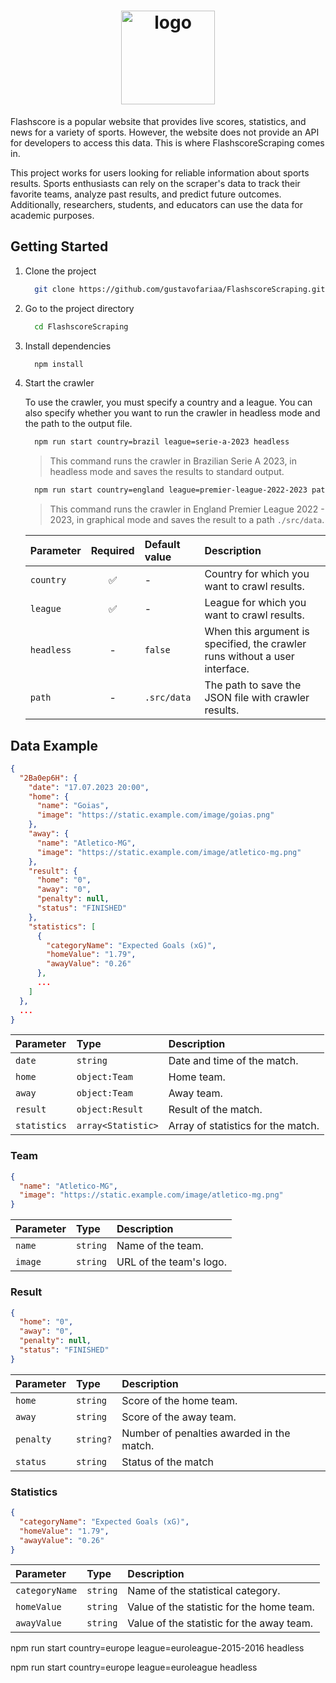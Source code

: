 <h1 align="center">
  <img src=".github/Logo.svg" alt="logo" width=150px>
</h1>

Flashscore is a popular website that provides live scores, statistics, and news for a variety of sports. However, the website does not provide an API for developers to access this data. This is where FlashscoreScraping comes in.

This project works for users looking for reliable information about sports results. Sports enthusiasts can rely on the scraper's data to track their favorite teams, analyze past results, and predict future outcomes. Additionally, researchers, students, and educators can use the data for academic purposes.


## Getting Started

1. Clone the project

    ```bash
      git clone https://github.com/gustavofariaa/FlashscoreScraping.git
    ```

1. Go to the project directory

    ```bash
      cd FlashscoreScraping
    ```

1. Install dependencies

    ```bash
      npm install
    ```

1. Start the crawler

    To use the crawler, you must specify a country and a league. You can also specify whether you want to run the crawler in headless mode and the path to the output file.

    ```bash
      npm run start country=brazil league=serie-a-2023 headless
    ```

    > This command runs the crawler in Brazilian Serie A 2023, in headless mode and saves the results to standard output.

    ```bash
      npm run start country=england league=premier-league-2022-2023 path=./src/data
    ```

    > This command runs the crawler in England Premier League 2022 - 2023, in graphical mode and saves the result to a path `./src/data`.

    | Parameter  |Required | Default value | Description                        |
    | :-         | :-:     | :-            |:-                |
    | `country`  | ✅     | -            | Country for which you want to crawl results. |
    | `league`   | ✅     | -             | League for which you want to crawl results. |
    | `headless` | -      | `false`        | When this argument is specified, the crawler runs without a user interface. |
    | `path`     | -      | `.src/data`    | The path to save the JSON file with crawler results. |


## Data Example

```json
{
  "2Ba0ep6H": {
    "date": "17.07.2023 20:00",
    "home": {
      "name": "Goias",
      "image": "https://static.example.com/image/goias.png"
    },
    "away": {
      "name": "Atletico-MG",
      "image": "https://static.example.com/image/atletico-mg.png"
    },
    "result": {
      "home": "0",
      "away": "0",
      "penalty": null,
      "status": "FINISHED"
    },
    "statistics": [
      {
        "categoryName": "Expected Goals (xG)",
        "homeValue": "1.79",
        "awayValue": "0.26"
      },
      ...
    ]
  },
  ...
}
```

| Parameter    | Type              | Description                        |
| :-           | :-                | :-                                 |
| `date`       | `string`          | Date and time of the match.        |
| `home`       | `object:Team`     | Home team.                         |
| `away`       | `object:Team`     | Away team.                         |
| `result`     | `object:Result`   | Result of the match.               |
| `statistics` | `array<Statistic>`| Array of statistics for the match. |

### Team

```json
{
  "name": "Atletico-MG",
  "image": "https://static.example.com/image/atletico-mg.png"
}
```

| Parameter | Type     | Description              |
| :-        | :-       | :-                       |
| `name`    | `string` | Name of the team.        |
| `image`   | `string` | URL of the team's logo.  |

### Result

```json
{
  "home": "0",
  "away": "0",
  "penalty": null,
  "status": "FINISHED"
}
```

| Parameter | Type      | Description                               |
| :-        | :-        | :-                                        |
| `home`    | `string`  | Score of the home team.                   |
| `away`    | `string`  | Score of the away team.                   |
| `penalty` | `string?` | Number of penalties awarded in the match. |
| `status`  | `string`  | Status of the match                       |

### Statistics

```json
{
  "categoryName": "Expected Goals (xG)",
  "homeValue": "1.79",
  "awayValue": "0.26"
}
```

| Parameter      | Type     | Description                                   |
| :-             | :-       | :-                                            |
| `categoryName` | `string` | Name of the statistical category.             |
| `homeValue`    | `string` | Value of the statistic for the home team.     |
| `awayValue`    | `string` | Value of the statistic for the away team.     |

npm run start country=europe league=euroleague-2015-2016 headless

npm run start country=europe league=euroleague headless